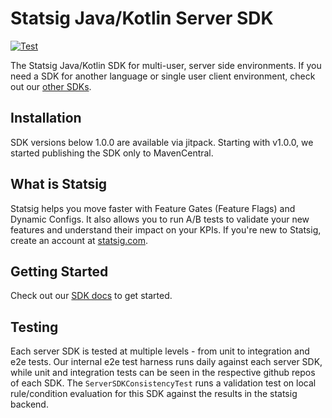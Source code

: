 # Statsig Java/Kotlin Server SDK

[![Test](https://github.com/statsig-io/private-java-server-sdk/actions/workflows/build-and-test.yml/badge.svg)](https://github.com/statsig-io/private-java-server-sdk/actions/workflows/build-and-test.yml)

The Statsig Java/Kotlin SDK for multi-user, server side environments. If you need a SDK for another language or single user client environment, check out our [other SDKs](https://docs.statsig.com/#sdks).

## Installation

SDK versions below 1.0.0 are available via jitpack.  Starting with v1.0.0, we started publishing the SDK only to MavenCentral.

## What is Statsig

Statsig helps you move faster with Feature Gates (Feature Flags) and Dynamic Configs. It also allows you to run A/B tests to validate your new features and understand their impact on your KPIs. If you're new to Statsig, create an account at [statsig.com](https://www.statsig.com).

## Getting Started

Check out our [SDK docs](https://docs.statsig.com/server/javaSdk) to get started.

## Testing

Each server SDK is tested at multiple levels - from unit to integration and e2e tests. Our internal e2e test harness runs daily against each server SDK, while unit and integration tests can be seen in the respective github repos of each SDK. The `ServerSDKConsistencyTest` runs a validation test on local rule/condition evaluation for this SDK against the results in the statsig backend.
